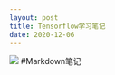 ```yaml
---
layout: post
title: Tensorflow学习笔记
date: 2020-12-06
---
```

<img src="{{ site.baseurl }}/images/pic02.jpg">
#Markdown笔记